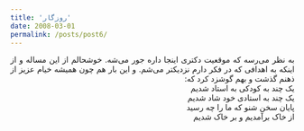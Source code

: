 ```yaml
---
title: 'روزگار'
date: 2008-03-01
permalink: /posts/post6/
---
```

<div align="justify" dir="rtl">

به نظر می‌رسه که موقعیت دکتری اینجا داره جور می‌شه. خوشحالم از این مساله و از اینکه به اهدافی که در فکر دارم نزدیکتر می‌شم. و این بار هم چون همیشه خیام عزیز از ذهنم گذشت و بهم گوشزد کرد که:<br>
یک چند به کودکی به استاد شدیم<br>
یک چند به استادی خود شاد شدیم<br>
پایان سخن شنو که ما را چه رسید<br>
از خاک برآمدیم و بر خاک شدیم


</div>


